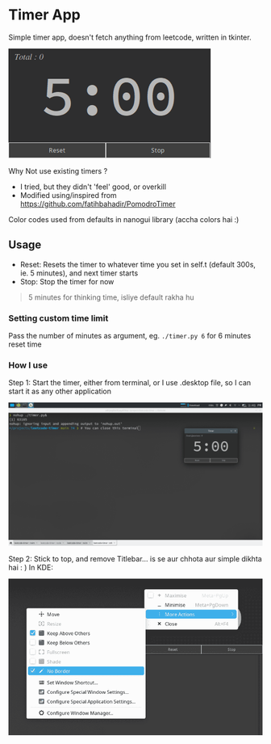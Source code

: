 # Timer App

Simple timer app, doesn't fetch anything from leetcode, written in tkinter.

![](./images/ss.png)

Why Not use existing timers ?
- I tried, but they didn't 'feel' good, or overkill
- Modified using/inspired from https://github.com/fatihbahadir/PomodroTimer

Color codes used from defaults in nanogui library (accha colors hai :)

## Usage

* Reset: Resets the timer to whatever time you set in self.t (default 300s, ie. 5 minutes), and next timer starts
* Stop:  Stop the timer for now

> 5 minutes for thinking time, isliye default rakha hu

### Setting custom time limit

Pass the number of minutes as argument, eg. `./timer.py 6` for 6 minutes reset
time

### How I use

Step 1: Start the timer, either from terminal, or I use .desktop file, so I can start it as any other application

<img src="./images/step1.png" styles="max-width:500;" />

Step 2: Stick to top, and remove Titlebar... is se aur chhota aur simple dikhta hai : )
        In KDE:

<img src="./images/step2.png" styles="max-width:500;" />

